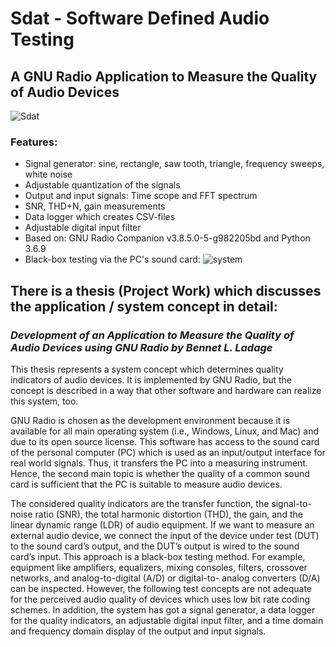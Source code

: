 # Sdat - Software Defined Audio Testing
## A GNU Radio Application to Measure the Quality of Audio Devices

![Sdat](https://user-images.githubusercontent.com/51378715/155023860-69fc6134-5d5b-47a6-b15f-be6d85821699.png)

### Features:
- Signal generator: sine, rectangle, saw tooth, triangle, frequency sweeps, white noise
- Adjustable quantization of the signals
- Output and input signals: Time scope and FFT spectrum
- SNR, THD+N, gain measurements
- Data logger which creates CSV-files
- Adjustable digital input filter
- Based on: GNU Radio Companion v3.8.5.0-5-g982205bd and Python 3.6.9
- Black-box testing via the PC's sound card:
![system](https://user-images.githubusercontent.com/51378715/155024382-dd0fc359-0a77-4605-b7cb-5d8efdfc4f64.png)

## There is a thesis (Project Work) which discusses the application / system concept in detail:

### *Development of an Application to Measure the Quality of Audio Devices using GNU Radio by Bennet L. Ladage*

This thesis represents a system concept which determines quality indicators of audio devices. It
is implemented by GNU Radio, but the concept is described in a way that other software and
hardware can realize this system, too. 

GNU Radio is chosen as the development environment
because it is available for all main operating system (i.e., Windows, Linux, and Mac) and due
to its open source license. This software has access to the sound card of the personal computer
(PC) which is used as an input/output interface for real world signals. Thus, it transfers the PC
into a measuring instrument. Hence, the second main topic is whether the quality of a common
sound card is sufficient that the PC is suitable to measure audio devices.

The considered quality indicators are the transfer function, the signal-to-noise ratio (SNR),
the total harmonic distortion (THD), the gain, and the linear dynamic range (LDR) of audio
equipment. If we want to measure an external audio device, we connect the input of the device
under test (DUT) to the sound card’s output, and the DUT’s output is wired to the sound card’s
input. This approach is a black-box testing method. For example, equipment like amplifiers,
equalizers, mixing consoles, filters, crossover networks, and analog-to-digital (A/D) or digital-to-
analog converters (D/A) can be inspected. However, the following test concepts are not adequate
for the perceived audio quality of devices which uses low bit rate coding schemes. In addition,
the system has got a signal generator, a data logger for the quality indicators, an adjustable
digital input filter, and a time domain and frequency domain display of the output and input
signals.




